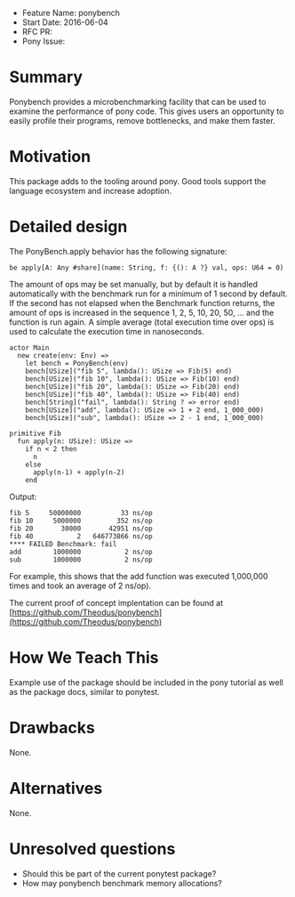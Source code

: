 - Feature Name: ponybench
- Start Date: 2016-06-04
- RFC PR: 
- Pony Issue: 

# Summary

Ponybench provides a microbenchmarking facility that can be used to examine the performance of pony code. This gives users an opportunity to easily profile their programs, remove bottlenecks, and make them faster.

# Motivation

This package adds to the tooling around pony. Good tools support the language ecosystem and increase adoption.

# Detailed design

The PonyBench.apply behavior has the following signature:
```pony
be apply[A: Any #share](name: String, f: {(): A ?} val, ops: U64 = 0)
```
The amount of ops may be set manually, but by default it is handled automatically with the benchmark run for a minimum of 1 second by default. If the second has not elapsed when the Benchmark function returns, the amount of ops is increased in the sequence 1, 2, 5, 10, 20, 50, … and the function is run again. A simple average (total execution time over ops) is used to calculate the execution time in nanoseconds.

```pony
actor Main
  new create(env: Env) =>
    let bench = PonyBench(env)
    bench[USize]("fib 5", lambda(): USize => Fib(5) end)
    bench[USize]("fib 10", lambda(): USize => Fib(10) end)
    bench[USize]("fib 20", lambda(): USize => Fib(20) end)
    bench[USize]("fib 40", lambda(): USize => Fib(40) end)
    bench[String]("fail", lambda(): String ? => error end)
    bench[USize]("add", lambda(): USize => 1 + 2 end, 1_000_000)
    bench[USize]("sub", lambda(): USize => 2 - 1 end, 1_000_000)

primitive Fib
  fun apply(n: USize): USize =>
    if n < 2 then
      n
    else
      apply(n-1) + apply(n-2)
    end

```
Output:
```
fib 5     50000000          33 ns/op
fib 10     5000000         352 ns/op
fib 20       30000       42951 ns/op
fib 40           2   646773866 ns/op
**** FAILED Benchmark: fail
add        1000000           2 ns/op
sub        1000000           2 ns/op
```
For example, this shows that the add function was executed 1,000,000 times and took an average of 2 ns/op).

The current proof of concept implentation can be found at [https://github.com/Theodus/ponybench](https://github.com/Theodus/ponybench)

# How We Teach This

Example use of the package should be included in the pony tutorial as well as the package docs, similar to ponytest.

# Drawbacks

None.

# Alternatives

None.

# Unresolved questions

- Should this be part of the current ponytest package?
- How may ponybench benchmark memory allocations?
